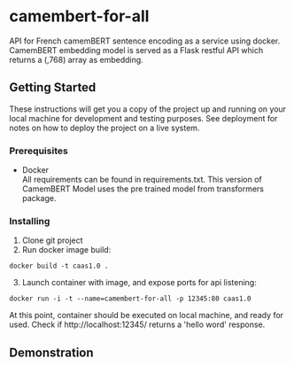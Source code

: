# camembert-for-all

API for French camemBERT sentence encoding as a service using docker. 
CamemBERT embedding model is served as a Flask restful API which returns a (,768) array as embedding.

## Getting Started

These instructions will get you a copy of the project up and running on your local machine for development and testing purposes. See deployment for notes on how to deploy the project on a live system.

### Prerequisites

 - Docker <br>
All requirements can be found in requirements.txt. This version of CamemBERT Model uses the pre trained model from transformers package.

### Installing

1. Clone git project
2. Run docker image build: 
```console
docker build -t caas1.0 .
```
3. Launch container with image, and expose ports for api listening:
```console
docker run -i -t --name=camembert-for-all -p 12345:80 caas1.0
```

At this point, container should be executed on local machine, and ready for used. Check if http://localhost:12345/ returns a 'hello word' response.

## Demonstration
